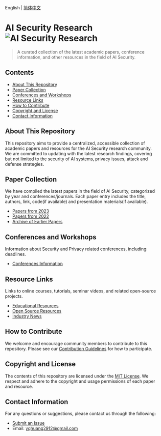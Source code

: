 English | [简体中文](README_CN.md)
# AI Security Research ![AI Security Research](https://img.shields.io/badge/MIT-License-blue)

> A curated collection of the latest academic papers, conference information, and other resources in the field of AI Security.

## Contents
- [About This Repository](#about-this-repository)
- [Paper Collection](#paper-collection)
- [Conferences and Workshops](#conferences-and-workshops)
- [Resource Links](#resource-links)
- [How to Contribute](#how-to-contribute)
- [Copyright and License](#copyright-and-license)
- [Contact Information](#contact-information)

## About This Repository
This repository aims to provide a centralized, accessible collection of academic papers and resources for the AI Security research community. We are committed to updating with the latest research findings, covering but not limited to the security of AI systems, privacy issues, attack and defense strategies.

## Paper Collection
We have compiled the latest papers in the field of AI Security, categorized by year and conferences/journals. Each paper entry includes the title, authors, link, code(if available) and presentation materials(if available).

- [Papers from 2023](/papers/2023.md)
- [Papers from 2022](/papers/2022.md)
- [Archive of Earlier Papers](/papers/archive.md)

## Conferences and Workshops
Information about Security and Privacy related conferences, including deadlines.

- [Conferences Information](https://sec-deadlines.github.io/)

## Resource Links
Links to online courses, tutorials, seminar videos, and related open-source projects.

- [Educational Resources](/resources/education.md)
- [Open Source Resources](/resources/opensource.md)
- [Industry News](/resources/news.md)

## How to Contribute
We welcome and encourage community members to contribute to this repository. Please see our [Contribution Guidelines](CONTRIBUTING.md) for how to participate.

## Copyright and License
The contents of this repository are licensed under the [MIT License](LICENSE). We respect and adhere to the copyright and usage permissions of each paper and resource.

## Contact Information
For any questions or suggestions, please contact us through the following:

- [Submit an Issue](https://github.com/AI-Security-Research/issues)
- Email: yqhuang2912@gmail.com
